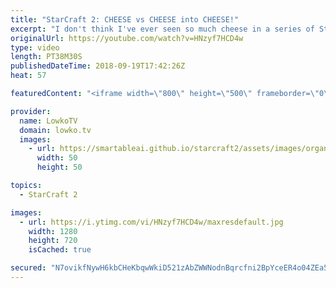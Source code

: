```yaml
---
title: "StarCraft 2: CHEESE vs CHEESE into CHEESE!"
excerpt: "I don't think I've ever seen so much cheese in a series of StarCraft 2. Subscribe for more videos: http://lowko.tv/youtube More professional cheese: https://goo.gl/GoJKmX  Scarlett vs Shadown in an epic series of professional StarCraft 2. While I wasn't too familiar with Shadown before this series, I"
originalUrl: https://youtube.com/watch?v=HNzyf7HCD4w
type: video
length: PT38M30S
publishedDateTime: 2018-09-19T17:42:26Z
heat: 57

featuredContent: "<iframe width=\"800\" height=\"500\" frameborder=\"0\" src=\"https://www.youtube.com/embed/HNzyf7HCD4w\" allow=\"accelerometer; autoplay; encrypted-media; gyroscope; picture-in-picture\" allowfullscreen></iframe>"

provider:
  name: LowkoTV
  domain: lowko.tv
  images:
    - url: https://smartableai.github.io/starcraft2/assets/images/organizations/lowko.tv-50x50.jpg
      width: 50
      height: 50

topics:
  - StarCraft 2

images:
  - url: https://i.ytimg.com/vi/HNzyf7HCD4w/maxresdefault.jpg
    width: 1280
    height: 720
    isCached: true

secured: "N7ovikfNywH6kbCHeKbqwWkiD521zAbZWWNodnBqrcfni2BpYceER4o04ZEa5OejElYY4Ulw2ws6QIHbuUJGe9LjPmreAqko367tiSm9dymZny0tIB9lBiLCvvgw6xAW0Ch8frnIX25sTBCXCDIOGGvS3fZlsPJTlHAlkXk2kzynwd/MKVZopCQI2XtWQMkytpDj/wbAoeIhaY+hDaOCsZMF8xvmPCIKpiCCyK4q3S3L9fBJD2Dn//34jrOgljukNUTQuX4GlAgXAy7hTP7+6AMiV1tFi/kYbZjOgi2jpXpO1dDUKWOwBOY39hQYFLHBvM9X36kto1Xd0ew9X4aIA2wPxY0k+oXMaI6L98bZHndupo8OiEcv+I3ED0c91LMfcPn/v5kdvjOPbKmVsLFukJ6Fj84d1AxQJEJ5mhnnTHAiKTOdz8uXdfQGXNmdhM3U;dZ2jKzBVGCVk86ThW8du1w=="
---
```


